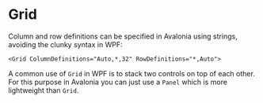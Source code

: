# Grid

Column and row definitions can be specified in Avalonia using strings, avoiding the clunky syntax in WPF:

```markup
<Grid ColumnDefinitions="Auto,*,32" RowDefinitions="*,Auto">
```

A common use of `Grid` in WPF is to stack two controls on top of each other. For this purpose in Avalonia you can just use a `Panel` which is more lightweight than `Grid`.

<XpfAd/>
